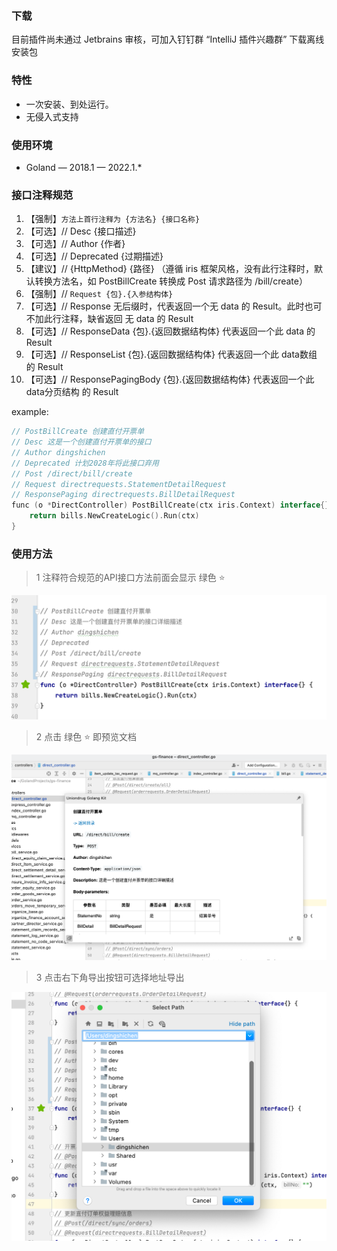 ### 下载
目前插件尚未通过 Jetbrains 审核，可加入钉钉群 “IntelliJ 插件兴趣群” 下载离线安装包

### 特性
- 一次安装、到处运行。
- 无侵入式支持

### 使用环境
- Goland — 2018.1 — 2022.1.*

### 接口注释规范
1. 【强制】`方法上首行注释为 {方法名} {接口名称}`
2. 【可选】// Desc {接口描述}
3. 【可选】// Author {作者}
4. 【可选】// Deprecated {过期描述}
5. 【建议】// {HttpMethod} {路径} （遵循 iris 框架风格，没有此行注释时，默认转换方法名，如 PostBillCreate 转换成 Post 请求路径为 /bill/create）
6. 【强制】// `Request {包}.{入参结构体}`
7. 【可选】// Response 无后缀时，代表返回一个无 data 的 Result。此时也可不加此行注释，缺省返回 无 data 的 Result
8. 【可选】// ResponseData {包}.{返回数据结构体} 代表返回一个此 data 的 Result
9. 【可选】// ResponseList {包}.{返回数据结构体} 代表返回一个此 data数组 的 Result
10. 【可选】// ResponsePagingBody {包}.{返回数据结构体} 代表返回一个此 data分页结构 的 Result

example:
```kotlin
// PostBillCreate 创建直付开票单
// Desc 这是一个创建直付开票单的接口
// Author dingshichen
// Deprecated 计划2028年将此接口弃用
// Post /direct/bill/create
// Request directrequests.StatementDetailRequest
// ResponsePaging directrequests.BillDetailRequest
func (o *DirectController) PostBillCreate(ctx iris.Context) interface{} {
    return bills.NewCreateLogic().Run(ctx)
}
```

### 使用方法
> 1 注释符合规范的API接口方法前面会显示 绿色 ⭐️

![1](../image/golang-1.png)

> 2 点击 绿色 ⭐️ 即预览文档

![3](../image/golang-2.png)

> 3 点击右下角导出按钮可选择地址导出

![3](../image/golang-3.png)
